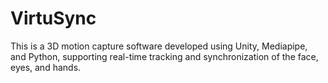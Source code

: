 # VirtuSync
This is a 3D motion capture software developed using Unity, Mediapipe, and Python, supporting real-time tracking and synchronization of the face, eyes, and hands.
